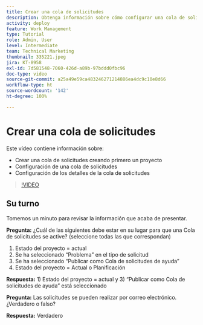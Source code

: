 ```yaml
---
title: Crear una cola de solicitudes
description: Obtenga información sobre cómo configurar una cola de solicitudes y establecer detalles de la cola en  [!DNL  Workfront]. Siga estos pasos para ayudar a su organización a administrar la admisión de trabajo.
activity: deploy
feature: Work Management
type: Tutorial
role: Admin, User
level: Intermediate
team: Technical Marketing
thumbnail: 335221.jpeg
jira: KT-8958
exl-id: 7d581548-7060-426d-a89b-97bddd0fbc96
doc-type: video
source-git-commit: a25a49e59ca483246271214886ea4dc9c10e8d66
workflow-type: ht
source-wordcount: '142'
ht-degree: 100%

---
```


# Crear una cola de solicitudes

Este vídeo contiene información sobre:

* Crear una cola de solicitudes creando primero un proyecto
* Configuración de una cola de solicitudes
* Configuración de los detalles de la cola de solicitudes

>[!VIDEO](https://video.tv.adobe.com/v/335221/?quality=12&learn=on)

## Su turno

Tomemos un minuto para revisar la información que acaba de presentar.

**Pregunta:** ¿Cuál de las siguientes debe estar en su lugar para que una Cola de solicitudes se active? (seleccione todas las que correspondan)

1. Estado del proyecto = actual
1. Se ha seleccionado “Problema” en el tipo de solicitud
1. Se ha seleccionado “Publicar como Cola de solicitudes de ayuda”
1. Estado del proyecto = Actual o Planificación

**Respuesta:** 1) Estado del proyecto = actual y 3) “Publicar como Cola de solicitudes de ayuda” está seleccionado

**Pregunta:** Las solicitudes se pueden realizar por correo electrónico. ¿Verdadero o falso?

**Respuesta:** Verdadero


